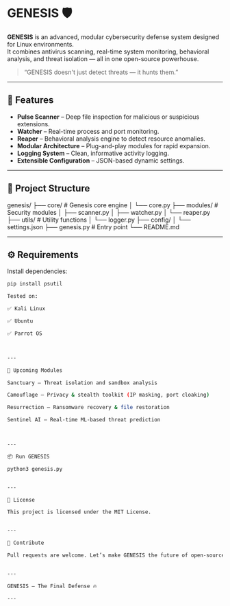 # GENESIS 🛡️

**GENESIS** is an advanced, modular cybersecurity defense system designed for Linux environments.  
It combines antivirus scanning, real-time system monitoring, behavioral analysis, and threat isolation — all in one open-source powerhouse.

> “GENESIS doesn't just detect threats — it hunts them.”

---

## 🚀 Features

- **Pulse Scanner** – Deep file inspection for malicious or suspicious extensions.
- **Watcher** – Real-time process and port monitoring.
- **Reaper** – Behavioral analysis engine to detect resource anomalies.
- **Modular Architecture** – Plug-and-play modules for rapid expansion.
- **Logging System** – Clean, informative activity logging.
- **Extensible Configuration** – JSON-based dynamic settings.

---

## 📁 Project Structure

genesis/ ├── core/                # Genesis core engine │   └── core.py ├── modules/             # Security modules │   ├── scanner.py │   ├── watcher.py │   └── reaper.py ├── utils/               # Utility functions │   └── logger.py ├── config/ │   └── settings.json ├── genesis.py           # Entry point └── README.md

---

## ⚙️ Requirements

Install dependencies:

```bash
pip install psutil

Tested on:

✅ Kali Linux

✅ Ubuntu

✅ Parrot OS



---

🧠 Upcoming Modules

Sanctuary – Threat isolation and sandbox analysis

Camouflage – Privacy & stealth toolkit (IP masking, port cloaking)

Resurrection – Ransomware recovery & file restoration

Sentinel AI – Real-time ML-based threat prediction



---

📦 Run GENESIS

python3 genesis.py


---

📜 License

This project is licensed under the MIT License.


---

🤝 Contribute

Pull requests are welcome. Let’s make GENESIS the future of open-source cybersecurity tools.


---

GENESIS – The Final Defense 🔥

---

